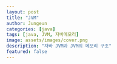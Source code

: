 ```yaml
---
layout: post
title: "JVM"
author: Jungeun
categories: [java]
tags: [java, JVM, 자바메모리]
image: assets/images/cover.png
description: "자바 JVM과 JVM의 메모리 구조"
featured: false
---
```


